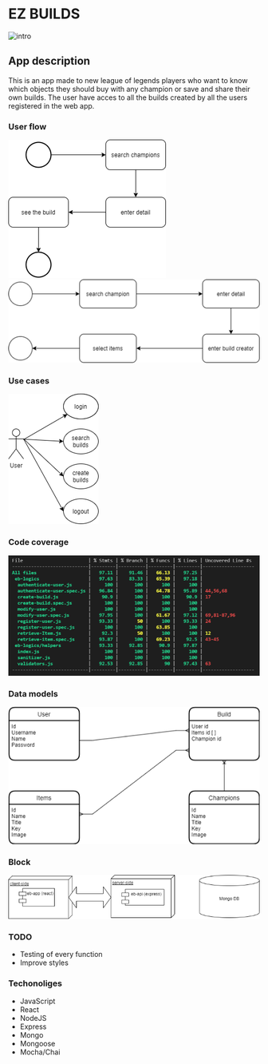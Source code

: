 # EZ BUILDS

![intro](https://media3.giphy.com/media/tM76xlB5idOYRwB0wR/giphy.gif?cid=ecf05e47bxthb7mcs6g3hod8c1o5vrdpj6cuzxmx2xdkjt39&rid=giphy.gif&ct=g)

## App description

This is an app made to new league of legends players who want to know which objects they should buy with any champion or save and share their own builds. The user have acces to all the builds created by all the users registered in the web app. 

### User flow

![user flow 1](./images/flowchart1.png)
![user flow 2](./images/flowchart2.png)
### Use cases

![use cases](./images/usecases.png)

### Code coverage

![code coverage](./images/codeCoverage.png)

### Data models

![data models](./images/datamodels.png)

### Block

![block](./images/block.png)

### TODO 

- Testing of every function
- Improve styles  

### Techonoliges

- JavaScript
- React
- NodeJS
- Express
- Mongo
- Mongoose
- Mocha/Chai

